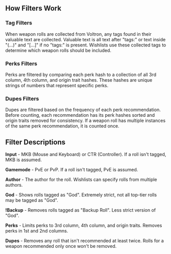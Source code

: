 ## How Filters Work

### Tag Filters

When weapon rolls are collected from Voltron, any tags found in their valuable text are collected. Valuable text is all text after "tags:" or text inside "(...)" and "[...]" if no "tags:" is present. Wishlists use these collected tags to determine which weapon rolls should be included.

### Perks Filters

Perks are filtered by comparing each perk hash to a collection of all 3rd column, 4th column, and origin trait hashes. These hashes are unique strings of numbers that represent specific perks.

### Dupes Filters

Dupes are filtered based on the frequency of each perk recommendation. Before counting, each recommendation has its perk hashes sorted and origin traits removed for consistency. If a weapon roll has multiple instances of the same perk recommendation, it is counted once.

## Filter Descriptions

**Input** - MKB (Mouse and Keyboard) or CTR (Controller). If a roll isn't tagged, MKB is assumed.

**Gamemode** - PvE or PvP. If a roll isn't tagged, PvE is assumed.

**Author** - The author for the roll. Wishlists can specify rolls from multiple authors.

**God** - Shows rolls tagged as "God". Extremely strict, not all top-tier rolls may be tagged as "God".

**!Backup** - Removes rolls tagged as "Backup Roll". Less strict version of "God".

**Perks** - Limits perks to 3rd column, 4th column, and origin traits. Removes perks in 1st and 2nd columns.

**Dupes** - Removes any roll that isn't recommended at least twice. Rolls for a weapon recommended only once won't be removed.
